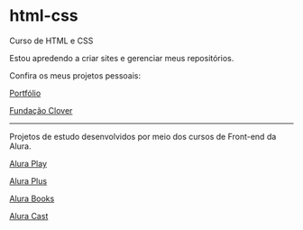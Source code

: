 # html-css
 Curso de HTML e CSS

 Estou apredendo a criar sites e gerenciar meus repositórios.

 Confira os meus projetos pessoais:

<a href="https://matheus-pombeiro.github.io/html-css/portfolio/index.html">Portfólio</a>

<a href="https://matheus-pombeiro.github.io/html-css/clover-foundation/index.html">Fundação Clover</a>

<hr>

Projetos de estudo desenvolvidos por meio dos cursos de Front-end da Alura.

<a href="https://matheus-pombeiro.github.io/html-css/alura-play/index.html">Alura Play</a>

<a href="https://matheus-pombeiro.github.io/html-css/alura-plus/index.html">Alura Plus</a>

<a href="https://matheus-pombeiro.github.io/html-css/alura-books/index.html">Alura Books</a>

<a href="https://matheus-pombeiro.github.io/html-css/alura-cast/index.html">Alura Cast</a>